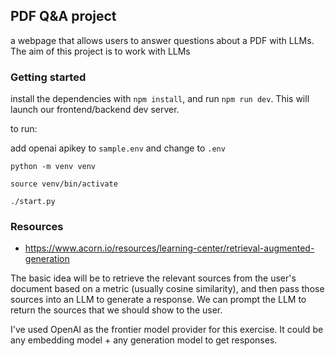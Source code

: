 ## PDF Q&A project

a webpage that allows users to answer questions about a PDF with LLMs. 
The aim of this project is to work with LLMs


### Getting started

install the dependencies with `npm install`, and run `npm run dev`. This will launch our frontend/backend dev server.

to run:

add openai apikey to `sample.env` and change to `.env`

`python -m venv venv`

`source venv/bin/activate`

`./start.py`


### Resources

- https://www.acorn.io/resources/learning-center/retrieval-augmented-generation

The basic idea will be to retrieve the relevant sources from the user's document based on a metric (usually cosine similarity), and then pass those sources into an LLM to generate a response. We can prompt the LLM to return the sources that we should show to the user.

I've used OpenAI as the frontier model provider for this exercise. It could be any embedding model + any generation model to get responses.


